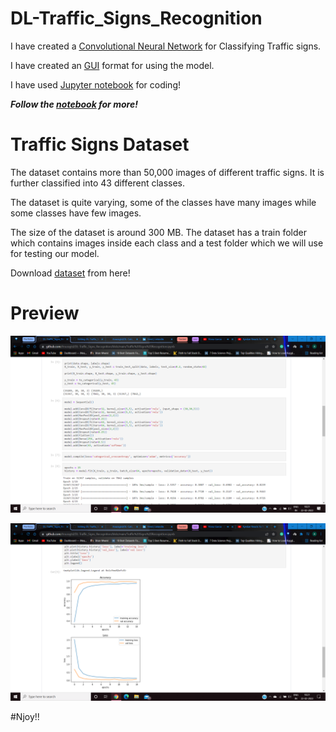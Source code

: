 # DL-Traffic_Signs_Recognition

I have created a [Convolutional Neural Network]() for Classifying Traffic signs.

I have created an [GUI](https://github.com/Anuragtsl/DL-Traffic_Signs_Recognition/blob/main/gui.py) format for using the model.

I have used [Jupyter notebook]() for coding!

***Follow the [notebook](https://github.com/Anuragtsl/DL-Traffic_Signs_Recognition/blob/main/Traffic%20Signs%20Recognition.ipynb) for more!***

# Traffic Signs Dataset

The dataset contains more than 50,000 images of different traffic signs. It is further classified into 43 different classes.

The dataset is quite varying, some of the classes have many images while some classes have few images.

The size of the dataset is around 300 MB. The dataset has a train folder which contains images inside each class and a test folder which we will use for testing our model.

Download [dataset](https://github.com/Anuragtsl/DL-Traffic_Signs_Recognition/blob/main/Dataset.txt) from here!

# Preview

![Image1](https://github.com/Anuragtsl/DL-Traffic_Signs_Recognition/blob/main/images/1.png)

![Image2](https://github.com/Anuragtsl/DL-Traffic_Signs_Recognition/blob/main/images/2.png)



#Njoy!!

